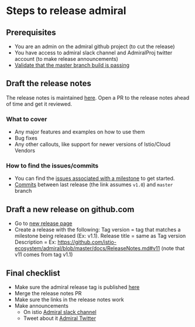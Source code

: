 # Steps to release admiral

## Prerequisites

* You are an admin on the admiral github project (to cut the release)
* You have access to admiral slack channel and AdmiralProj twitter account (to make release announcements)
* [Validate that the master branch build is passing](https://circleci.com/gh/istio-ecosystem/admiral/tree/master)

## Draft the release notes

The release notes is maintained [here](ReleaseNotes.md). Open a PR to the release notes ahead of time and get it reviewed.

### What to cover
* Any major features and examples on how to use them
* Bug fixes
* Any other callouts, like support for newer versions of Istio/Cloud Vendors

### How to find the issues/commits
* You can find the [issues associated with a milestone](https://github.com/istio-ecosystem/admiral/issues?q=is%3Aissue+milestone%3Av1.0+) to get started.
* [Commits](https://github.com/istio-ecosystem/admiral/compare/v1.1...master) between last release (the link assumes `v1.0`) and `master` branch


## Draft a new release on github.com 

* Go to [new release page](https://github.com/istio-ecosystem/admiral/releases/new)
* Create a release with the following:
 Tag version = tag that matches a milestone being released (Ex: v1.1).
 Release title = same as Tag version
 Description = <link to the relese notes> Ex: https://github.com/istio-ecosystem/admiral/blob/master/docs/ReleaseNotes.md#v11 (note that v11 comes from tag v1.1)

## Final checklist

* Make sure the admiral release tag is published [here](https://hub.docker.com/r/admiralproj/admiral/tags)
* Merge the release notes PR
* Make sure the links in the release notes work
* Make announcements
    - On istio [Admiral slack channel](https://istio.slack.com/archives/CT3F18T08)
    - Tweet about it [Admiral Twitter](https://twitter.com/AdmiralProj)

